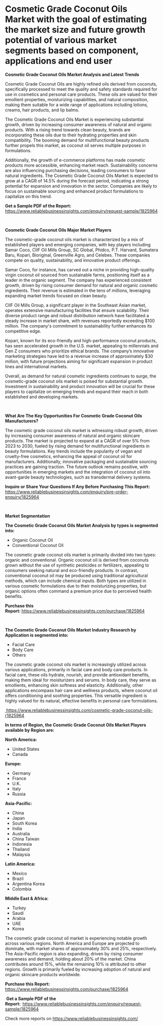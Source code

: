 <p><h1>Cosmetic Grade Coconut Oils Market with the goal of estimating the market size and future growth potential of various market segments based on component, applications and end user</h1></p><p><strong>Cosmetic Grade Coconut Oils Market Analysis and Latest Trends</strong></p>
<p><p>Cosmetic Grade Coconut Oils are highly refined oils derived from coconuts, specifically processed to meet the quality and safety standards required for use in cosmetics and personal care products. These oils are valued for their emollient properties, moisturizing capabilities, and natural composition, making them suitable for a wide range of applications including lotions, creams, hair products, and lip balms.</p><p>The Cosmetic Grade Coconut Oils Market is experiencing substantial growth, driven by increasing consumer awareness of natural and organic products. With a rising trend towards clean beauty, brands are incorporating these oils due to their hydrating properties and skin compatibility. The booming demand for multifunctional beauty products further propels this market, as coconut oil serves multiple purposes in formulations. </p><p>Additionally, the growth of e-commerce platforms has made cosmetic products more accessible, enhancing market reach. Sustainability concerns are also influencing purchasing decisions, leading consumers to favor natural ingredients. The Cosmetic Grade Coconut Oils Market is expected to grow at a CAGR of 14.5% during the forecast period, indicating a strong potential for expansion and innovation in the sector. Companies are likely to focus on sustainable sourcing and enhanced product formulations to capitalize on this trend.</p></p>
<p><strong>Get a Sample PDF of the Report:&nbsp;</strong> <a href="https://www.reliablebusinessinsights.com/enquiry/request-sample/1825964?utm_campaign=2295&utm_medium=2&utm_source=Github&utm_content=ia&utm_term=05042025&utm_id=cosmetic-grade-coconut-oils">https://www.reliablebusinessinsights.com/enquiry/request-sample/1825964</a></p>
<p>&nbsp;</p>
<p><strong>Cosmetic Grade Coconut Oils Major Market Players</strong></p>
<p><p>The cosmetic-grade coconut oils market is characterized by a mix of established players and emerging companies, with key players including Samar Coco, CIIF Oil Mills Group, SC Global, Phidco, P.T. Harvard, Sumatera Baru, Kopari, Bioriginal, Greenville Agro, and Celebes. These companies compete on quality, sustainability, and innovative product offerings.</p><p>Samar Coco, for instance, has carved out a niche in providing high-quality virgin coconut oil sourced from sustainable farms, positioning itself as a leader in the organic segment. The company has experienced consistent growth, driven by rising consumer demand for natural and organic cosmetic ingredients. Their revenue is estimated in the tens of millions, leveraging expanding market trends focused on clean beauty.</p><p>CIIF Oil Mills Group, a significant player in the Southeast Asian market, operates extensive manufacturing facilities that ensure scalability. Their diverse product range and robust distribution network have facilitated a steady increase in market share, with revenues reportedly exceeding $100 million. The company's commitment to sustainability further enhances its competitive edge.</p><p>Kopari, known for its eco-friendly and high-performance coconut products, has seen accelerated growth in the U.S. market, appealing to millennials and Gen Z consumers who prioritize ethical brands. The company’s innovative marketing strategies have led to a revenue increase of approximately $30 million, with future projections aiming for significant expansion in product lines and international markets.</p><p>Overall, as demand for natural cosmetic ingredients continues to surge, the cosmetic-grade coconut oils market is poised for substantial growth. Investment in sustainability and product innovation will be crucial for these players to capitalize on emerging trends and expand their reach in both established and developing markets.</p></p>
<p>&nbsp;</p>
<p><strong>What Are The Key Opportunities For Cosmetic Grade Coconut Oils Manufacturers?</strong></p>
<p><p>The cosmetic grade coconut oils market is witnessing robust growth, driven by increasing consumer awareness of natural and organic skincare products. The market is projected to expand at a CAGR of over 5% from 2023 to 2030, fueled by rising demand for multifunctional ingredients in beauty formulations. Key trends include the popularity of vegan and cruelty-free cosmetics, enhancing the appeal of coconut oil for manufacturers. Additionally, innovative packaging and sustainable sourcing practices are gaining traction. The future outlook remains positive, with opportunities in emerging markets and the integration of coconut oil into avant-garde beauty technologies, such as transdermal delivery systems.</p></p>
<p><strong>Inquire or Share Your Questions If Any Before Purchasing This Report:</strong> <a href="https://www.reliablebusinessinsights.com/enquiry/pre-order-enquiry/1825964?utm_campaign=2295&utm_medium=2&utm_source=Github&utm_content=ia&utm_term=05042025&utm_id=cosmetic-grade-coconut-oils">https://www.reliablebusinessinsights.com/enquiry/pre-order-enquiry/1825964</a></p>
<p>&nbsp;</p>
<p><strong>Market Segmentation</strong></p>
<p><strong>The Cosmetic Grade Coconut Oils Market Analysis by types is segmented into:</strong></p>
<p><ul><li>Organic Coconut Oil</li><li>Conventional Coconut Oil</li></ul></p>
<p><p>The cosmetic grade coconut oils market is primarily divided into two types: organic and conventional. Organic coconut oil is derived from coconuts grown without the use of synthetic pesticides or fertilizers, appealing to consumers seeking natural and eco-friendly products. In contrast, conventional coconut oil may be produced using traditional agricultural methods, which can include chemical inputs. Both types are utilized in various cosmetic formulations due to their moisturizing properties, but organic options often command a premium price due to perceived health benefits.</p></p>
<p><strong>Purchase this Report:&nbsp;</strong><a href="https://www.reliablebusinessinsights.com/purchase/1825964?utm_campaign=2295&utm_medium=2&utm_source=Github&utm_content=ia&utm_term=05042025&utm_id=cosmetic-grade-coconut-oils">https://www.reliablebusinessinsights.com/purchase/1825964</a></p>
<p>&nbsp;</p>
<p><strong>The Cosmetic Grade Coconut Oils Market Industry Research by Application is segmented into:</strong></p>
<p><ul><li>Facial Care</li><li>Body Care</li><li>Others</li></ul></p>
<p><p>The cosmetic grade coconut oils market is increasingly utilized across various applications, primarily in facial care and body care products. In facial care, these oils hydrate, nourish, and provide antioxidant benefits, making them ideal for moisturizers and serums. In body care, they serve as emollients, enhancing skin softness and elasticity. Additionally, other applications encompass hair care and wellness products, where coconut oil offers conditioning and soothing properties. This versatile ingredient is highly valued for its natural, effective benefits in personal care formulations.</p></p>
<p><a href="https://www.reliablebusinessinsights.com/cosmetic-grade-coconut-oils-r1825964?utm_campaign=2295&utm_medium=2&utm_source=Github&utm_content=ia&utm_term=05042025&utm_id=cosmetic-grade-coconut-oils">&nbsp;https://www.reliablebusinessinsights.com/cosmetic-grade-coconut-oils-r1825964</a></p>
<p><strong>In terms of Region, the Cosmetic Grade Coconut Oils Market Players available by Region are:</strong></p>
<p>
    <p> <strong> North America: </strong>
        <ul>
            <li>United States</li>
            <li>Canada</li>
        </ul>
        </p> 
    <p> <strong> Europe: </strong>
        <ul>
            <li>Germany</li>
            <li>France</li>
            <li>U.K.</li>
            <li>Italy</li>
            <li>Russia</li>
        </ul>
        </p> 
    <p> <strong> Asia-Pacific: </strong>
        <ul>
            <li>China</li>
            <li>Japan</li>
            <li>South Korea</li>
            <li>India</li>
            <li>Australia</li>
            <li>China Taiwan</li>
            <li>Indonesia</li>
            <li>Thailand</li>
            <li>Malaysia</li>
        </ul>
        </p> 
    <p> <strong> Latin America: </strong>
        <ul>
            <li>Mexico</li>
            <li>Brazil</li>
            <li>Argentina Korea</li>
            <li>Colombia</li>
        </ul>
        </p> 
    <p> <strong> Middle East & Africa: </strong>
        <ul>
            <li>Turkey</li>
            <li>Saudi</li>
            <li>Arabia</li>
            <li>UAE</li>
            <li>Korea</li>
        </ul>
    </p>
    </p>
<p><p>The cosmetic grade coconut oil market is experiencing notable growth across various regions. North America and Europe are projected to dominate, with market shares of approximately 30% and 25%, respectively. The Asia-Pacific region is also expanding, driven by rising consumer awareness and demand, holding about 20% of the market. China contributes around 15%, while the remaining 10% is attributed to other regions. Growth is primarily fueled by increasing adoption of natural and organic skincare products worldwide.</p></p>
<p><strong>Purchase this Report: </strong><a href="https://www.reliablebusinessinsights.com/purchase/1825964?utm_campaign=2295&utm_medium=2&utm_source=Github&utm_content=ia&utm_term=05042025&utm_id=cosmetic-grade-coconut-oils">https://www.reliablebusinessinsights.com/purchase/1825964</a></p>
<p>&nbsp;<strong>Get a Sample PDF of the Report:&nbsp;&nbsp;</strong><a href="https://www.reliablebusinessinsights.com/enquiry/request-sample/1825964?utm_campaign=2295&utm_medium=2&utm_source=Github&utm_content=ia&utm_term=05042025&utm_id=cosmetic-grade-coconut-oils">https://www.reliablebusinessinsights.com/enquiry/request-sample/1825964</a></p>
<p><strong></strong></p>
<p>Check more reports on <a href="https://www.reliablebusinessinsights.com/?utm_campaign=2295&utm_medium=2&utm_source=Github&utm_content=ia&utm_term=05042025&utm_id=cosmetic-grade-coconut-oils">https://www.reliablebusinessinsights.com/</a></p>